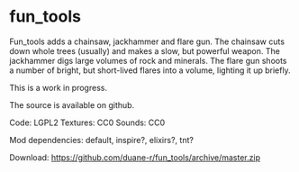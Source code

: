 # fun_tools

Fun_tools adds a chainsaw, jackhammer and flare gun. The chainsaw cuts down whole trees (usually) and makes a slow, but powerful weapon. The jackhammer digs large volumes of rock and minerals. The flare gun shoots a number of bright, but short-lived flares into a volume, lighting it up briefly.

This is a work in progress.

The source is available on github.

Code: LGPL2
Textures: CC0
Sounds: CC0

Mod dependencies: default, inspire?, elixirs?, tnt?

Download: https://github.com/duane-r/fun_tools/archive/master.zip
